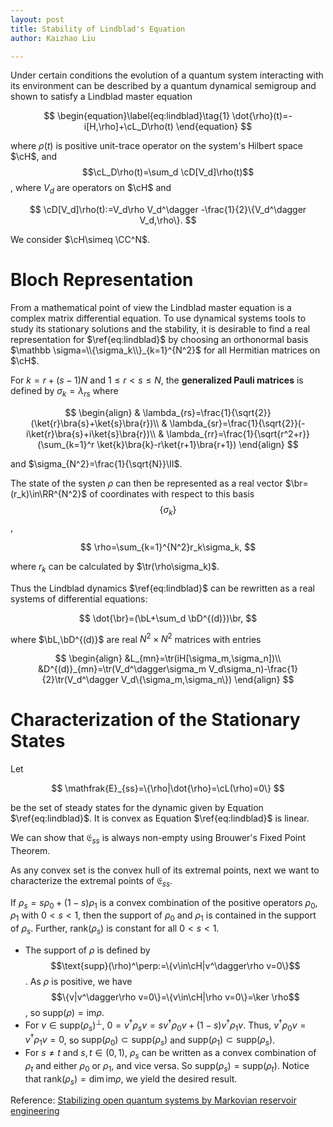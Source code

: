 ```yaml
---
layout: post
title: Stability of Lindblad's Equation
author: Kaizhao Liu

---
```




Under certain conditions the evolution of a quantum system interacting with its environment can be described by a quantum dynamical semigroup and shown to satisfy a Lindblad master equation

$$
\begin{equation}\label{eq:lindblad}\tag{1}
    \dot{\rho}(t)=-i[H,\rho]+\cL_D\rho(t) 
\end{equation}
$$

where $\rho(t)$ is positive unit-trace operator on the system's Hilbert space $\cH$, and $$\cL_D\rho(t)=\sum_d \cD[V_d]\rho(t)$$, where $V_d$ are operators on $\cH$ and 

$$
\cD[V_d]\rho(t):=V_d\rho V_d^\dagger -\frac{1}{2}\{V_d^\dagger V_d,\rho\}.
$$

We consider $\cH\simeq \CC^N$.

# Bloch Representation

From a mathematical point of view the Lindblad master equation is a complex matrix differential equation.
To use dynamical systems tools to study its stationary solutions and the stability, it is desirable to find a real representation for $\ref{eq:lindblad}$
by choosing an orthonormal basis $\mathbb \sigma=\\{\sigma_k\\}_{k=1}^{N^2}$ for all Hermitian matrices on $\cH$.

For $k=r+(s-1)N$ and $1\leq r<s\leq N$, the **generalized Pauli matrices** is defined by $\sigma_k=\lambda_{rs}$ where

$$
\begin{align}
    & \lambda_{rs}=\frac{1}{\sqrt{2}}(\ket{r}\bra{s}+\ket{s}\bra{r})\\
    & \lambda_{sr}=\frac{1}{\sqrt{2}}(-i\ket{r}\bra{s}+i\ket{s}\bra{r})\\
    & \lambda_{rr}=\frac{1}{\sqrt{r^2+r}}(\sum_{k=1}^r \ket{k}\bra{k}-r\ket{r+1}\bra{r+1})
\end{align}
$$

and $\sigma_{N^2}=\frac{1}{\sqrt{N}}\II$.

The state of the systen $\rho$ can then be represented as a real vector $\br=(r_k)\in\RR^{N^2}$ of coordinates with respect to this basis $$\{\sigma_k\}$$,

$$
\rho=\sum_{k=1}^{N^2}r_k\sigma_k,
$$

where $r_k$ can be calculated by $\tr(\rho\sigma_k)$.

Thus the Lindblad dynamics $\ref{eq:lindblad}$ can be rewritten as a real systems of differential equations:

$$
\dot{\br}=(\bL+\sum_d \bD^{(d)})\br,
$$

where $\bL,\bD^{(d)}$ are real $N^2\times N^2$ matrices with entries

$$
\begin{align}
    &L_{mn}=\tr(iH[\sigma_m,\sigma_n])\\
    &D^{(d)}_{mn}=\tr(V_d^\dagger\sigma_m V_d\sigma_n)-\frac{1}{2}\tr(V_d^\dagger V_d\{\sigma_m,\sigma_n\})
\end{align}
$$

# Characterization of the Stationary States

Let

$$
\mathfrak{E}_{ss}=\{\rho|\dot{\rho}=\cL(\rho)=0\}
$$

be the set of steady states for the dynamic given by Equation $\ref{eq:lindblad}$.
It is convex as Equation $\ref{eq:lindblad}$ is linear.

We can show that $\mathfrak{E}_{ss}$ is always non-empty using Brouwer's Fixed Point Theorem.

As any convex set is the convex hull of its extremal points,
next we want to characterize the extremal points of $\mathfrak{E}_{ss}$.

If $\rho_s=s\rho_0+(1-s)\rho_1$ is a convex combination of the positive operators $\rho_0,\rho_1$ with $0<s<1$,
then the support of $\rho_0$ and $\rho_1$ is contained in the support of $\rho_s$. Further, $\text{rank}(\rho_s)$ is constant for all $0<s<1$.
- The support of $\rho$ is defined by $$\text{supp}(\rho)^\perp:=\{v\in\cH|v^\dagger\rho v=0\}$$. As $\rho$ is positive, we have $$\{v|v^\dagger\rho v=0\}=\{v\in\cH|\rho v=0\}=\ker \rho$$, so $\text{supp}(\rho)=\text{im}\rho$.
- For $v\in \text{supp}(\rho_s)^\perp$, $0=v^\dagger\rho_s v = s v^\dagger\rho_0 v + (1-s)v^\dagger\rho_1 v$. Thus, $v^\dagger\rho_0 v=v^\dagger\rho_1 v=0$, so $\text{supp}(\rho_0)\subset\text{supp}(\rho_s)$ and $\text{supp}(\rho_1)\subset\text{supp}(\rho_s)$.
- For $s\neq t$ and $s,t\in (0,1)$, $\rho_s$ can be written as a convex combination of $\rho_t$ and either $\rho_0$ or $\rho_1$, and vice versa. So $\text{supp}(\rho_s)=\text{supp}(\rho_t)$. Notice that $\text{rank}(\rho_s)=\dim\text{im}\rho$, we yield the desired result.


Reference: [Stabilizing open quantum systems by Markovian reservoir engineering
](https://journals.aps.org/pra/abstract/10.1103/PhysRevA.81.062306)